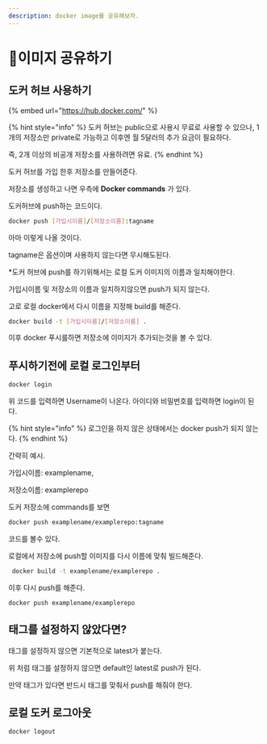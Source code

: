 ```yaml
---
description: docker image를 공유해보자.
---
```


# 이미지 공유하기

## 도커 허브 사용하기

{% embed url="https://hub.docker.com/" %}

{% hint style="info" %}
도커 허브는 public으로 사용시 무료로 사용할 수 있으나, 1개의 저장소만 private로 가능하고 이후엔 월 5달러의 추가 요금이 필요하다.

즉, 2개 이상의 비공개 저장소를 사용하려면 유료.
{% endhint %}

도커 허브를 가입 한후 저장소를 만들어준다.



저장소를 생성하고 나면 우측에 **Docker commands** 가 있다.

도커허브에 push하는 코드이다.&#x20;

```bash
docker push [가입시이름]/[저장소이름]:tagname
```

아마 이렇게 나올 것이다.&#x20;

tagname은 옵션이며 사용하지 않는다면 무시해도된다.



\*도커 허브에 push를 하기위해서는 로컬 도커 이미지의 이름과 일치해야한다.

가입시이름 및 저장소의 이름과 일치하지않으면 push가 되지 않는다.

고로 로컬 docker에서 다시 이름을 지정해 build를 해준다.

```bash
docker build -t [가입시이름]/[저장소이름] .
```

이후 docker 푸시를하면 저장소에 이미지가 추가되는것을 볼 수 있다.



## 푸시하기전에 로컬 로그인부터

```bash
docker login
```

위 코드를 입력하면 Username이 나온다. 아이디와 비밀번호를 입력하면 login이 된다.

{% hint style="info" %}
로그인을 하지 않은 상태에서는 docker push가 되지 않는다.
{% endhint %}



간략히 예시.

가입시이름: examplename,

저장소이름: examplerepo

도커 저장소에 commands를 보면&#x20;

```bash
docker push examplename/examplerepo:tagname
```

코드를 볼수 있다.

로컬에서 저장소에 push할 이미지를 다시 이름에 맞춰 빌드해준다.

```bash
 docker build -t examplename/examplerepo .
```

이후 다시 push를 해준다.

```
docker push examplename/examplerepo
```



## 태그를 설정하지 않았다면?

태그를 설정하지 않으면 기본적으로 latest가 붙는다.

위 처럼 태그를 설정하지 않으면 default인 latest로 push가 된다.

만약 태그가 있다면 반드시 태그를 맞춰서 push를 해줘야 한다.



## 로컬 도커 로그아웃

```bash
docker logout
```
